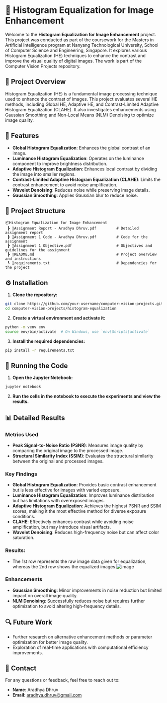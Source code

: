 # 📸 Histogram Equalization for Image Enhancement

Welcome to the **Histogram Equalization for Image Enhancement** project. This project was conducted as part of the coursework for the Masters in Artificial Intelligence program at Nanyang Technological University, School of Computer Science and Engineering, Singapore. It explores various Histogram Equalization (HE) techniques to enhance the contrast and improve the visual quality of digital images. The work is part of the Computer Vision Projects repository.

## 📝 Project Overview

Histogram Equalization (HE) is a fundamental image processing technique used to enhance the contrast of images. This project evaluates several HE methods, including Global HE, Adaptive HE, and Contrast-Limited Adaptive Histogram Equalization (CLAHE). It also investigates enhancements using Gaussian Smoothing and Non-Local Means (NLM) Denoising to optimize image quality.

## 🌟 Features

- **Global Histogram Equalization**: Enhances the global contrast of an image.
- **Luminance Histogram Equalization**: Operates on the luminance component to improve brightness distribution.
- **Adaptive Histogram Equalization**: Enhances local contrast by dividing the image into smaller regions.
- **Contrast-Limited Adaptive Histogram Equalization (CLAHE)**: Limits the contrast enhancement to avoid noise amplification.
- **Wavelet Denoising**: Reduces noise while preserving image details.
- **Gaussian Smoothing**: Applies Gaussian blur to reduce noise.

## 📂 Project Structure

```
📦Histogram Equalization for Image Enhancement
 ┣ 📜Assignment Report - Aradhya Dhruv.pdf         # Detailed assignment report
 ┣ 📜Assignment 1 Code - Aradhya Dhruv.pdf         # Code for the assignment
 ┣ 📜Assignment 1 Objective.pdf                    # Objectives and guidelines for the assignment
 ┣ 📜README.md                                     # Project overview and instructions
 ┗ 📜requirements.txt                              # Dependencies for the project
```

## ⚙️ Installation

1. **Clone the repository:**

```bash
git clone https://github.com/your-username/computer-vision-projects.git
cd computer-vision-projects/histogram-equalization
```

2. **Create a virtual environment and activate it:**

```bash
python -m venv env
source env/bin/activate  # On Windows, use `env\Scripts\activate`
```

3. **Install the required dependencies:**

```bash
pip install -r requirements.txt
```

## 🚀 Running the Code

1. **Open the Jupyter Notebook:**

```bash
jupyter notebook
```

2. **Run the cells in the notebook to execute the experiments and view the results.**

## 📊 Detailed Results

### Metrics Used

- **Peak Signal-to-Noise Ratio (PSNR)**: Measures image quality by comparing the original image to the processed image.
- **Structural Similarity Index (SSIM)**: Evaluates the structural similarity between the original and processed images.

### Key Findings

- **Global Histogram Equalization**: Provides basic contrast enhancement but is less effective for images with varied exposure.
- **Luminance Histogram Equalization**: Improves luminance distribution but has limitations with overexposed images.
- **Adaptive Histogram Equalization**: Achieves the highest PSNR and SSIM scores, making it the most effective method for diverse exposure conditions.
- **CLAHE**: Effectively enhances contrast while avoiding noise amplification, but may introduce visual artifacts.
- **Wavelet Denoising**: Reduces high-frequency noise but can affect color saturation.

### Results:
- The 1st row represents the raw image data given for equalization, whereas the 2nd row shows the equalized images
![image](https://github.com/user-attachments/assets/f18ca2f3-baba-4d9a-8c6a-eb4e6f98a158)

### Enhancements

- **Gaussian Smoothing**: Minor improvements in noise reduction but limited impact on overall image quality.
- **NLM Denoising**: Successfully reduces noise but requires further optimization to avoid altering high-frequency details.

## 🔍 Future Work

- Further research on alternative enhancement methods or parameter optimization for better image quality.
- Exploration of real-time applications with computational efficiency improvements.

## 📧 Contact

For any questions or feedback, feel free to reach out to:

- **Name**: Aradhya Dhruv
- **Email**: aradhya.dhruv@gmail.com
